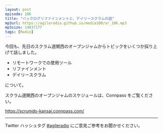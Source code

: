 ```yaml
---
layout: post
episode: 106
title: "バックログリファインメントと、デイリースクラムの話"
mp3url: https://agileradio.github.io/media100/ar_106.mp3
mp3size: 14837177
tags: [Radio]
---
```


今回も、先日のスクラム道関西のオープンジャムからトピックをいくつか採り上げて話しました。

- リモートワークでの使用ツール
- リファインメント
- デイリースクラム

について。

スクラム道関西のオープンジャムのスケジュールは、Connpass をご覧ください。

<https://scrumdo-kansai.connpass.com/>

---

Twitter ハッシュタグ [#agileradio](https://twitter.com/intent/tweet?hashtags=agileradio) にご意見ご参考をお聞かせください。
